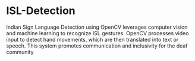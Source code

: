 # ISL-Detection
 Indian Sign Language Detection using OpenCV leverages computer vision and machine learning to recognize ISL gestures. OpenCV processes video input to detect hand movements, which are then translated into text or speech. This system promotes communication and inclusivity for the deaf community 
